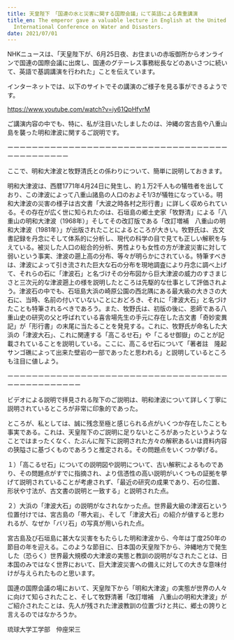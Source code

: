 ```yaml
---
title: 天皇陛下　「国連の水と災害に関する国際会議」にて英語による貴重講演
title_en: The emperor gave a valuable lecture in English at the United Nations
  International Conference on Water and Disasters.
date: 2021/07/01
---
```

NHKニュースは、「天皇陛下が、6月25日夜、お住まいの赤坂御所からオンラインで国連の国際会議に出席し、国連のグテーレス事務総長などのあいさつに続いて、英語で基調講演を行われた」ことを伝えています。

インターネットでは、以下のサイトでその講演のご様子を見る事ができるようです。

https://www.youtube.com/watch?v=iy61QpHfyrM

ご講演内容の中でも、特に、私が注目いたしましたのは、沖縄の宮古島や八重山島を襲った明和津波に関するご説明です。

ーーーーーーーーーーーーーーーーーーーーーーーーーーーーーーーーーーーーーーーーーーーーーー

ここで、明和大津波と牧野清氏との係わりについて、簡単に説明しておきます。

明和大津波は、西暦1771年4月24日に発生し、約１万2千人もの犠牲者を出しており、この津波によって八重山諸島の人口のおよそ1/3が犠牲になっている。明和大津波の災害の様子は古文書「大波之時各村之形行書」に詳しく収められている。その存在が広く世に知られたのは、石垣島の郷土史家「牧野清」による「八重山の明和大津波（1968年）」そしてその改訂版である「改訂増補　八重山の明和大津波（1981年）」が出版されたことによるところが大きい。牧野氏は、古文書記録を丹念にそして体系的に分析し、現代の科学の目で見ても正しい解釈を与えている。被災した人口の総合的分析、男性よりも女性の方が津波災害に対して弱いという事実、津波の遡上高の分布、等々が明らかにされている。特筆すべきは、津波によって引き流された巨大な石の分布を現地調査により丹念に調べ上げて、それらの石に「津波石」と名づけその分布図から巨大津波の威力のすさまじさと三次元的な津波遡上の様を説明したところは先駆的な仕事として評価されよう。津波石の中でも、石垣島大浜の崎原公園の西北隅にある最大級の大きさの大石に、当時、名前の付いていないことにおどろき、それに「津波大石」と名づけたことも特筆されるべきであろう。また、牧野氏は、初版の後に、恩師である八重山史の研究の父と呼ばれている喜舎場先生の手元に存在した古文書「奇妙変異記」が「形行書」の末尾に当たることを発見する。これに、牧野氏が命名した大浜の「津波大石」、これに関連する「高こるせ石」や「こるせ御嶽」のことが記載されていることを説明している。ここに、高こるせ石について「著者註　隆起サンゴ礁によって出来た壁岩の一部であったと思われる」と説明しているところも注目に値しよう。

ーーーーーーーーーーーーーーーーーーーーーーーーーーーーーーーーーーーーーーーーーーーーーーーー

ビデオによる説明で拝見される陛下のご説明は、明和津波について詳しく丁寧に説明されているところが非常に印象的であった。

ところが、私としては、誠に残念至極と感じられる点がいくつか存在したことも事実である。これは、天皇陛下のご説明に足りないところがあったというようなことではまったくなく、たぶんに陛下に説明された方々の解釈あるいは資料内容の狭隘さに基づくものであろうと推定される。その問題点をいくつか挙げる。

１）「高こるせ石」についての説明図や説明について、古い解釈によるものであり、その問題点がすでに指摘され、より信憑性の高い説明がいくつもの証拠を挙げて説明されていることが考慮されず、「最近の研究の成果であり、石の位置、形状や寸法が、古文書の説明と一致する」と説明された点。

２）大浜の「津波大石」の説明がなされなかった点。世界最大級の津波石という位置付けでは、宮古島の「帯大岩」、そして「津波大石」の紹介が値すると思われるが、なぜか「バリ石」の写真が用いられた点。

宮古島及び石垣島に甚大な災害をもたらした明和津波から、今年は丁度250年の節目の年を迎える。このような節目に、日本国の天皇陛下から、沖縄地方で発生した（恐らく）世界最大規模の大津波の実態と教訓の説明がなされたことは、日本国のみではなく世界において、巨大津波災害への備えに対しての大きな意味付けが与えられたものと思います。

国連の国際会議の場において、天皇陛下から「明和大津波」の実態が世界の人々に向けて知らされたこと、そして牧野清著「改訂増補　八重山の明和大津波」がご紹介されたことは、先人が残された津波教訓の位置づけと共に、郷土の誇りと言えるのではなかろうか。

琉球大学工学部　仲座栄三